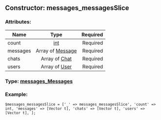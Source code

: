 ## Constructor: messages\_messagesSlice  

### Attributes:

| Name     |    Type       | Required |
|----------|:-------------:|---------:|
|count|[int](../types/int.md) | Required|
|messages|Array of [Message](../types/Message.md) | Required|
|chats|Array of [Chat](../types/Chat.md) | Required|
|users|Array of [User](../types/User.md) | Required|


### Type: [messages\_Messages](../types/messages\_Messages.md)

### Example:


```
$messages_messagesSlice = ['_' => messages_messagesSlice', 'count' => int, 'messages' => [Vector t], 'chats' => [Vector t], 'users' => [Vector t], ];
```